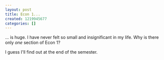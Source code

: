 ```yaml
---
layout: post
title: Econ 1...
created: 1219945677
categories: []
---
```

... is huge. I have never felt so small and insignificant in my life. Why is there only <i>one</i> section of Econ 1?

I guess I'll find out at the end of the semester.
